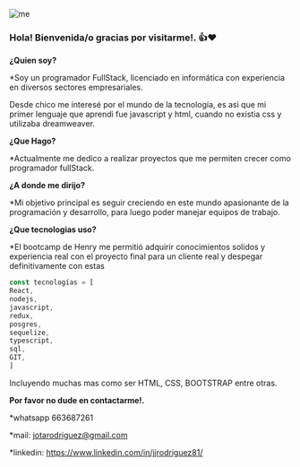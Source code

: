 ![me](https://user-images.githubusercontent.com/65400450/221417673-143d4b45-b070-40f1-99af-67204874a3d3.png)


### Hola! Bienvenida/o gracias por visitarme!. 👍❤

**¿Quien soy?**

*Soy un programador FullStack, licenciado en informática con 
experiencia en diversos sectores empresariales.


Desde chico me interesé por el mundo de la tecnología, es asi que mi primer lenguaje que aprendi fue javascript y html, cuando no existia css y utilizaba dreamweaver.

**¿Que Hago?**

*Actualmente me dedico a realizar proyectos que me permiten crecer como programador fullStack.

**¿A donde me dirijo?**

*Mi objetivo principal es seguir creciendo en este mundo apasionante de la programación y desarrollo, para luego poder manejar equipos de trabajo.

**¿Que tecnologias uso?**

*El bootcamp de Henry me permitió adquirir conocimientos solidos y experiencia real con el proyecto final para un cliente real y despegar definitivamente con estas 

```js
const tecnologías = [
React,
nodejs,
javascript,
redux,
posgres,
sequelize,
typescript,
sql,
GIT,
]
``` 

Incluyendo muchas mas como ser HTML, CSS, BOOTSTRAP entre otras.

**Por favor no dude en contactarme!.**

*whatsapp 663687261

*mail: jotarodriguez@gmail.com

*linkedin: https://www.linkedin.com/in/jjrodriguez81/


